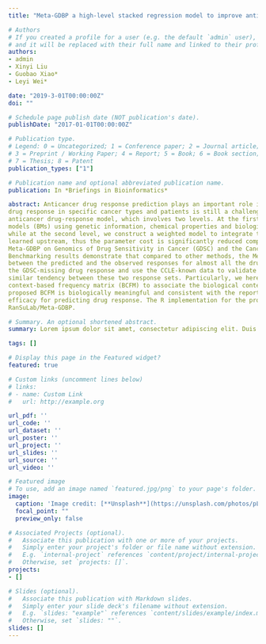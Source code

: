 ```yaml
---
title: "Meta-GDBP a high-level stacked regression model to improve anticancer drug response prediction"

# Authors
# If you created a profile for a user (e.g. the default `admin` user), write the username (folder name) here 
# and it will be replaced with their full name and linked to their profile.
authors:
- admin
- Xinyi Liu
- Guobao Xiao*
- Leyi Wei*

date: "2019-3-01T00:00:00Z"
doi: ""

# Schedule page publish date (NOT publication's date).
publishDate: "2017-01-01T00:00:00Z"

# Publication type.
# Legend: 0 = Uncategorized; 1 = Conference paper; 2 = Journal article;
# 3 = Preprint / Working Paper; 4 = Report; 5 = Book; 6 = Book section;
# 7 = Thesis; 8 = Patent
publication_types: ["1"]

# Publication name and optional abbreviated publication name.
publication: In *Briefings in Bioinformatics*

abstract: Anticancer drug response prediction plays an important role in personalized medicine. In particular, precisely predicting
drug response in specific cancer types and patients is still a challenge problem. Here we propose Meta-GDBP, a novel
anticancer drug-response model, which involves two levels. At the first level of Meta-GDBP, we build four optimized base
models (BMs) using genetic information, chemical properties and biological context with an ensemble optimization strategy,
while at the second level, we construct a weighted model to integrate the four BMs. Notably, the weights of the models are
learned upstream, thus the parameter cost is significantly reduced compared to previous methods.We evaluate the
Meta-GDBP on Genomics of Drug Sensitivity in Cancer (GDSC) and the Cancer Cell Line Encyclopedia (CCLE) data sets.
Benchmarking results demonstrate that compared to other methods, the Meta-GDBP achieves a much higher correlation
between the predicted and the observed responses for almost all the drugs. Moreover, we apply the Meta-GDBP to predict
the GDSC-missing drug response and use the CCLE-known data to validate the performance. The results show quite a
similar tendency between these two response sets. Particularly, we here for the first time introduce a biological
context-based frequency matrix (BCFM) to associate the biological context with the drug response. It is encouraging that the
proposed BCFM is biologically meaningful and consistent with the reported biological mechanism, further demonstrating its
efficacy for predicting drug response. The R implementation for the proposed Meta-GDBP is available at https://github.com/
RanSuLab/Meta-GDBP.

# Summary. An optional shortened abstract.
summary: Lorem ipsum dolor sit amet, consectetur adipiscing elit. Duis posuere tellus ac convallis placerat. Proin tincidunt magna sed ex sollicitudin condimentum.

tags: []

# Display this page in the Featured widget?
featured: true

# Custom links (uncomment lines below)
# links:
# - name: Custom Link
#   url: http://example.org

url_pdf: ''
url_code: ''
url_dataset: ''
url_poster: ''
url_project: ''
url_slides: ''
url_source: ''
url_video: ''

# Featured image
# To use, add an image named `featured.jpg/png` to your page's folder. 
image:
  caption: 'Image credit: [**Unsplash**](https://unsplash.com/photos/pLCdAaMFLTE)'
  focal_point: ""
  preview_only: false

# Associated Projects (optional).
#   Associate this publication with one or more of your projects.
#   Simply enter your project's folder or file name without extension.
#   E.g. `internal-project` references `content/project/internal-project/index.md`.
#   Otherwise, set `projects: []`.
projects:
- []

# Slides (optional).
#   Associate this publication with Markdown slides.
#   Simply enter your slide deck's filename without extension.
#   E.g. `slides: "example"` references `content/slides/example/index.md`.
#   Otherwise, set `slides: ""`.
slides: []
---
```


